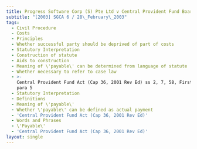 ```yaml
---
title: Progress Software Corp (S) Pte Ltd v Central Provident Fund Board
subtitle: "[2003] SGCA 6 / 28\_February\_2003"
tags:
  - Civil Procedure
  - Costs
  - Principles
  - Whether successful party should be deprived of part of costs
  - Statutory Interpretation
  - Construction of statute
  - Aids to construction
  - Meaning of \'payable\' can be determined from language of statute
  - Whether necessary to refer to case law
  - >-
    Central Provident Fund Act (Cap 36, 2001 Rev Ed) ss 2, 7, 58, First Schedule
    para 5
  - Statutory Interpretation
  - Definitions
  - Meaning of \'payable\'
  - Whether \'payable\' can be defined as actual payment
  - 'Central Provident Fund Act (Cap 36, 2001 Rev Ed)'
  - Words and Phrases
  - \'Payable\'
  - 'Central Provident Fund Act (Cap 36, 2001 Rev Ed)'
layout: single
---
```


